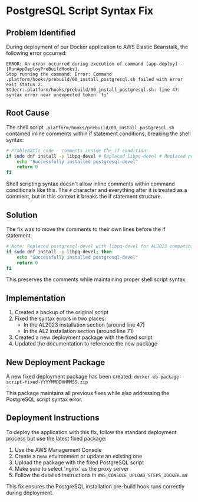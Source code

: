 # PostgreSQL Script Syntax Fix

## Problem Identified

During deployment of our Docker application to AWS Elastic Beanstalk, the following error occurred:

```
ERROR: An error occurred during execution of command [app-deploy] - [RunAppDeployPreBuildHooks]. 
Stop running the command. Error: Command .platform/hooks/prebuild/00_install_postgresql.sh failed with error exit status 2.
Stderr:.platform/hooks/prebuild/00_install_postgresql.sh: line 47: syntax error near unexpected token `fi'
```

## Root Cause

The shell script `.platform/hooks/prebuild/00_install_postgresql.sh` contained inline comments within if statement conditions, breaking the shell syntax:

```bash
# Problematic code - comments inside the if condition:
if sudo dnf install -y libpq-devel # Replaced libpq-devel # Replaced postgresql-devel for AL2023 compatibility for AL2023 compatibility; then
    echo "Successfully installed postgresql-devel"
    return 0
fi
```

Shell scripting syntax doesn't allow inline comments within command conditionals like this. The `#` character and everything after it is treated as a comment, but in this context it breaks the if statement structure.

## Solution

The fix was to move the comments to their own lines before the if statement:

```bash
# Note: Replaced postgresql-devel with libpq-devel for AL2023 compatibility
if sudo dnf install -y libpq-devel; then
    echo "Successfully installed postgresql-devel"
    return 0
fi
```

This preserves the comments while maintaining proper shell script syntax.

## Implementation

1. Created a backup of the original script
2. Fixed the syntax errors in two places:
   - In the AL2023 installation section (around line 47)
   - In the AL2 installation section (around line 71)
3. Created a new deployment package with the fixed script
4. Updated the documentation to reference the new package

## New Deployment Package

A new fixed deployment package has been created:
`docker-eb-package-script-fixed-YYYYMMDDHHMMSS.zip`

This package maintains all previous fixes while also addressing the PostgreSQL script syntax error.

## Deployment Instructions

To deploy the application with this fix, follow the standard deployment process but use the latest fixed package:

1. Use the AWS Management Console
2. Create a new environment or update an existing one
3. Upload the package with the fixed PostgreSQL script
4. Make sure to select 'nginx' as the proxy server
5. Follow the detailed instructions in `AWS_CONSOLE_UPLOAD_STEPS_DOCKER.md`

This fix ensures the PostgreSQL installation pre-build hook runs correctly during deployment.
